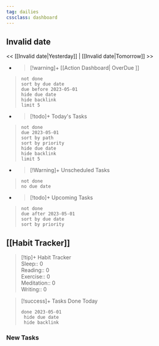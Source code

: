 ```yaml
---
tag: dailies
cssclass: dashboard
---
```

## Invalid date

<< [[Invalid date|Yesterday]] | [[Invalid date|Tomorrow]] >>

- > [!warning]+ [[Action Dashboard| OverDue ]]
> ```tasks
> not done
> sort by due date
> due before 2023-05-01
> hide due date
> hide backlink
> limit 5
> ```

- > [!todo]+ Today's Tasks
> ```tasks
> not done
> due 2023-05-01
> sort by path
> sort by priority
> hide due date
> hide backlink
> limit 5
> ```

- > [!Warning]+ Unscheduled Tasks  
 > ```tasks  
 > not done  
 > no due date

- > [!todo]+ Upcoming Tasks
> ```tasks  
> not done  
> due after 2023-05-01  
> sort by due date
> sort by priority  

## [[Habit Tracker]]
> [!tip]+ Habit Tracker  
> Sleep:: 0  
> Reading:: 0  
> Exercise:: 0  
> Meditation:: 0  
> Writing:: 0


> [!success]+ Tasks Done Today
> ```tasks 
> done 2023-05-01
>  hide due date
>  hide backlink
### New Tasks

